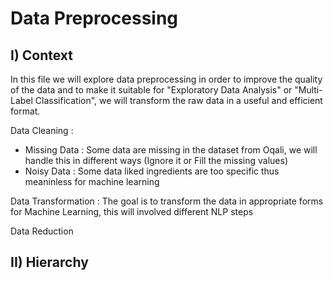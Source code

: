 

# Data Preprocessing

## I) Context

In this file we will explore data preprocessing in order to improve the quality of the data and to make it suitable for "Exploratory Data Analysis" or "Multi-Label Classification", we will transform the raw data in a useful and efficient format. 

Data Cleaning :
- Missing Data : Some data are missing in the dataset from Oqali, we will handle this in different ways (Ignore it or Fill the missing values)
- Noisy Data : Some data liked ingredients are too specific thus meaninless for machine learning

Data Transformation : 
The goal is to transform the data in appropriate forms for Machine Learning, this will involved different NLP steps

Data Reduction

## II) Hierarchy

